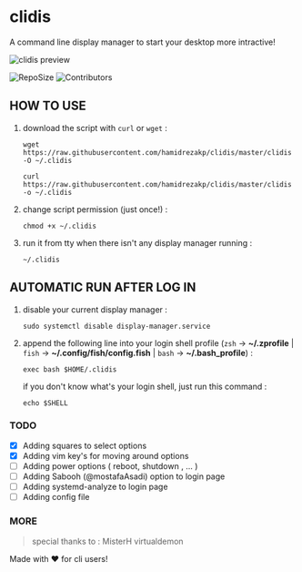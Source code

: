 # clidis
A command line display manager to start your desktop more intractive!

![clidis preview](https://raw.githubusercontent.com/hamidrezakp/clidis/master/screenshot/screenshot.png)

![RepoSize](https://img.shields.io/github/repo-size/hamidrezakp/clidis.svg) ![Contributors](https://img.shields.io/github/contributors/hamidrezakp/clidis.svg?style=flat-square)
    
## HOW TO USE

1. download the script with `curl` or `wget` : 
	
    `wget https://raw.githubusercontent.com/hamidrezakp/clidis/master/clidis -O ~/.clidis`

	`curl https://raw.githubusercontent.com/hamidrezakp/clidis/master/clidis -o ~/.clidis`
	        
2. change script permission (just once!) : 

	`chmod +x ~/.clidis`

3. run it from tty when there isn't any display manager running : 

	`~/.clidis`

## AUTOMATIC RUN AFTER LOG IN

1. disable your current display manager : 

    `sudo systemctl disable display-manager.service`

2. append the following line into your login shell profile (`zsh` -> **~/.zprofile** | `fish` -> **~/.config/fish/config.fish** | `bash` -> **~/.bash_profile**) : 
    
    `exec bash $HOME/.clidis`
    
    if you don't know what's your login shell, just run this command : 
    
    `echo $SHELL`
    
### TODO
   - [x] Adding squares to select options
   - [x] Adding vim key's for moving around options
   - [ ] Adding power options ( reboot, shutdown , ... )
   - [ ] Adding Sabooh (@mostafaAsadi) option to login page
   - [ ] Adding systemd-analyze to login page
   - [ ] Adding config file
    
### MORE

>  special thanks to :
    MisterH
    virtualdemon
    
Made with :heart: for cli users!
